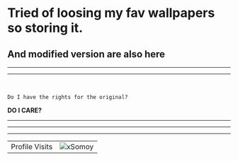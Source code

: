 # Tried of loosing my fav wallpapers so storing it. 
## And modified version are also here
--- 
---
<br> 

```Do I have the rights for the original?```

<b>DO I CARE?</b>



---
---
---

<!-- visitor counter -->
<table aligh="center">
  <tr>
    <td>Profile Visits</td>
    <td><img src="https://profile-counter.glitch.me/xsomoy/count.svg" alt="xSomoy" /></td>
  </tr>
</table>